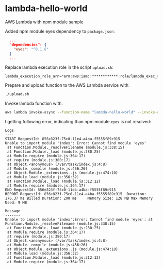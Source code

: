 lambda-hello-world
==================

AWS Lambda with npm module sample


Added npm module eyes dependency to `package.json`:

``` json
  ...
  "dependencies": {
    "eyes": "^0.1.8"
  }
  ...
```

Replace lambda execution role in the script `upload.sh`:

```
lambda_execution_role_arn="arn:aws:iam::************:role/lambda_exec_role"
```

Prepare and upload function to the AWS Lambda service with:

``` bash
./upload.sh
```

Invoke lambda function with:

``` bash
aws lambda invoke-async --function-name "lambda-hello-world" --invoke-args event-custom.json
```

I getting following error, indicating than npm module `eyes` is not resolved:

```
Logs
----
START RequestId: 856e823f-75c0-11e4-a4ba-f5555f89c915
Unable to import module 'index': Error: Cannot find module 'eyes'
 at Function.Module._resolveFilename (module.js:338:15)
 at Function.Module._load (module.js:280:25)
 at Module.require (module.js:364:17)
 at require (module.js:380:17)
 at Object.<anonymous> (/var/task/index.js:4:8)
 at Module._compile (module.js:456:26)
 at Object.Module._extensions..js (module.js:474:10)
 at Module.load (module.js:356:32)
 at Function.Module._load (module.js:312:12)
 at Module.require (module.js:364:17)
END RequestId: 856e823f-75c0-11e4-a4ba-f5555f89c915
REPORT RequestId: 856e823f-75c0-11e4-a4ba-f5555f89c915	Duration: 176.37 ms	Billed Duration: 200 ms 	Memory Size: 128 MB	Max Memory Used: 9 MB	

Message
-------
Unable to import module 'index':Error: Cannot find module 'eyes': at Function.Module._resolveFilename (module.js:338:15)
 at Function.Module._load (module.js:280:25)
 at Module.require (module.js:364:17)
 at require (module.js:380:17)
 at Object.<anonymous> (/var/task/index.js:4:8)
 at Module._compile (module.js:456:26)
 at Object.Module._extensions..js (module.js:474:10)
 at Module.load (module.js:356:32)
 at Function.Module._load (module.js:312:12)
 at Module.require (module.js:364:17)
```
